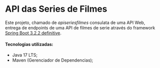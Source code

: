 # API das Series de Filmes

Este projeto, chamado de *apiseriesfilmes* consulata de uma API Web, entrega de endpoints de uma API de filmes de serie através do   framework <a href="https://start.spring.io/">
  Spring Boot 3.2.2 definitive</a>.

<h4>Tecnologias utilizadas:</h4>

* Java 17 LTS;
* Maven (Gerenciador de Dependencias);

